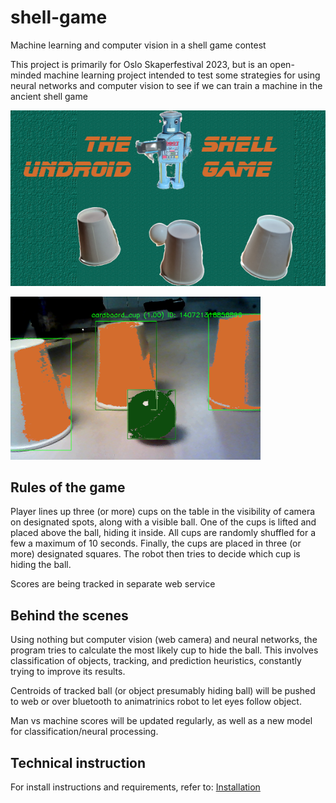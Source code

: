 # shell-game

Machine learning and computer vision in a shell game contest

This project is primarily for Oslo Skaperfestival 2023, but is an open-minded machine learning project
intended to test some strategies for using neural networks and computer vision to see if we
can train a machine in the ancient shell game

![robot mock](docs/shell-robot.png)

![segmented view](docs/segmented-cups.png)

## Rules of the game

Player lines up three (or more) cups on the table in the visibility of camera on designated spots, along with a visible ball.
One of the cups is lifted and placed above the ball, hiding it inside.
All cups are randomly shuffled for a few a maximum of 10 seconds.
Finally, the cups are placed in three (or more) designated squares.
The robot then tries to decide which cup is hiding the ball.

Scores are being tracked in separate web service

## Behind the scenes

Using nothing but computer vision (web camera) and neural networks, the program tries to calculate the most likely
cup to hide the ball. This involves classification of objects, tracking, and prediction heuristics, constantly
trying to improve its results.

Centroids of tracked ball (or object presumably hiding ball) will be pushed to web or over bluetooth to animatrinics robot
to let eyes follow object.

Man vs machine scores will be updated regularly, as well as a new model for classification/neural processing.

## Technical instruction

For install instructions and requirements, refer to: [Installation](docs/INSTALLATION.md)